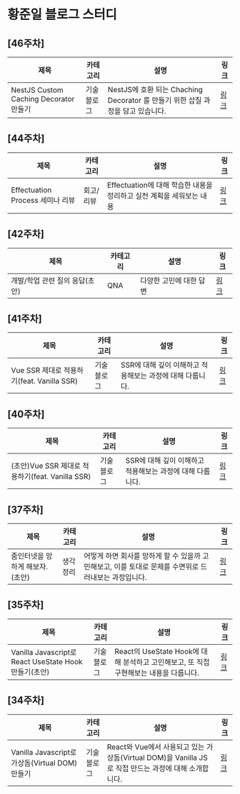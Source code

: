 # 황준일 블로그 스터디

## [46주차]

|제목|카테고리|설명|링크|
|---|---|---|---|
|NestJS Custom Caching Decorator 만들기|기술블로그|NestJS에 호환 되는 Chaching Decorator 를 만들기 위한 삽질 과정을 담고 있습니다.|[링크](https://zuminternet.notion.site/NestJS-Custom-Caching-Decorator-46a0a55586c94abc941fe3ca4e7ba338)|

## [44주차]

|제목|카테고리|설명|링크|
|---|---|---|---|
|Effectuation Process 세미나 리뷰|회고/리뷰|Effectuation에 대해 학습한 내용을 정리하고 실천 계획을 세워보는 내용|[링크](https://zuminternet.notion.site/Effectuation-Process-a84dfc9670b0417690f973bd760b0ce5)|

## [42주차]

|제목|카테고리|설명|링크|
|---|---|---|---|
|개발/학업 관련 질의 응답(초안)|QNA|다양한 고민에 대한 답변|[링크](https://zuminternet.notion.site/95f0ea201c19444a829ecc7a48f830ee)|


## [41주차]

|제목|카테고리|설명|링크|
|---|---|---|---|
|Vue SSR 제대로 적용하기(feat. Vanilla SSR)|기술블로그|SSR에 대해 깊이 이해하고 적용해보는 과정에 대해 다룹니다.|[링크](https://zuminternet.github.io/vue-ssr/)|


## [40주차]

|제목|카테고리|설명|링크|
|---|---|---|---|
|(초안)Vue SSR 제대로 적용하기(feat. Vanilla SSR)|기술블로그|SSR에 대해 깊이 이해하고 적용해보는 과정에 대해 다룹니다.|[링크](https://www.notion.so/zuminternet/Vue-SSR-feat-Vanilla-SSR-af75f5daf46f498fbdea6e402a059c41)|

## [37주차]

|제목|카테고리|설명|링크|
|---|---|---|---|
|줌인터넷을 망하게 해보자.(초안)|생각정리|어떻게 하면 회사를 망하게 할 수 있을까 고민해보고, 이를 토대로 문제를 수면위로 드러내보는 과정입니다.|[링크](https://www.notion.so/zuminternet/9ca3c89f8fde408997913ca45c994d3a)|

## [35주차]

|제목|카테고리|설명|링크|
|---|---|---|---|
|Vanilla Javascript로 React UseState Hook 만들기(초안)|기술블로그|React의 UseState Hook에 대해 분석하고 고민해보고, 또 직접 구현해보는 내용을 다룹니다.|[링크](https://junilhwang.github.io/TIL/Javascript/Design/Vanilla-JS-Make-useSate-hook/)|

## [34주차]

|제목|카테고리|설명|링크|
|---|---|---|---|
|Vanilla Javascript로 가상돔(Virtual DOM) 만들기|기술블로그|React와 Vue에서 사용되고 있는 가상돔(Virtual DOM)을 Vanilla JS로 직접 만드는 과정에 대해 소개합니다.|[링크](https://junilhwang.github.io/TIL/Javascript/Design/Vanilla-JS-Virtual-DOM/)|
